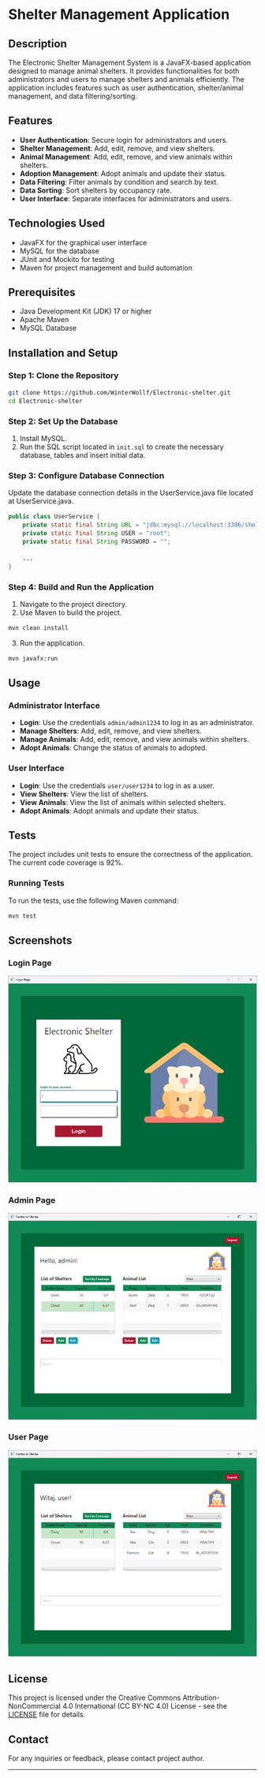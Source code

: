 # Shelter Management Application

## Description

The Electronic Shelter Management System is a JavaFX-based application designed to manage animal shelters. It provides functionalities for both administrators and users to manage shelters and animals efficiently. The application includes features such as user authentication, shelter/animal management, and data filtering/sorting.

## Features

- **User Authentication**: Secure login for administrators and users.
- **Shelter Management**: Add, edit, remove, and view shelters.
- **Animal Management**: Add, edit, remove, and view animals within shelters.
- **Adoption Management**: Adopt animals and update their status.
- **Data Filtering**: Filter animals by condition and search by text.
- **Data Sorting**: Sort shelters by occupancy rate.
- **User Interface**: Separate interfaces for administrators and users.

## Technologies Used

- JavaFX for the graphical user interface
- MySQL for the database
- JUnit and Mockito for testing
- Maven for project management and build automation

## Prerequisites

- Java Development Kit (JDK) 17 or higher
- Apache Maven
- MySQL Database

## Installation and Setup

### Step 1: Clone the Repository

```sh
git clone https://github.com/WinterWollf/Electronic-shelter.git
cd Electronic-shelter
```

### Step 2: Set Up the Database

1. Install MySQL.
2. Run the SQL script located in `init.sql` to create the necessary database, tables and insert initial data.

### Step 3: Configure Database Connection

Update the database connection details in the UserService.java file located at UserService.java.

```java
public class UserService {
    private static final String URL = "jdbc:mysql://localhost:3306/shelter";
    private static final String USER = "root";
    private static final String PASSWORD = "";

    ...
}
```

### Step 4: Build and Run the Application

1. Navigate to the project directory.
2. Use Maven to build the project.

```sh
mvn clean install
```

3. Run the application.

```sh
mvn javafx:run
```

## Usage

### Administrator Interface

- **Login**: Use the credentials `admin/admin1234` to log in as an administrator.
- **Manage Shelters**: Add, edit, remove, and view shelters.
- **Manage Animals**: Add, edit, remove, and view animals within shelters.
- **Adopt Animals**: Change the status of animals to adopted.

### User Interface

- **Login**: Use the credentials `user/user1234` to log in as a user.
- **View Shelters**: View the list of shelters.
- **View Animals**: View the list of animals within selected shelters.
- **Adopt Animals**: Adopt animals and update their status.

## Tests

The project includes unit tests to ensure the correctness of the application. The current code coverage is 92%.

### Running Tests

To run the tests, use the following Maven command:

```sh
mvn test
```

## Screenshots

### Login Page

![Login Page](screenshots/login-page.png)

### Admin Page

![Admin Page](screenshots/admin-page.png)

### User Page

![User Page](screenshots/user-page.png)

## License

This project is licensed under the Creative Commons Attribution-NonCommercial 4.0 International (CC BY-NC 4.0) License - see the [LICENSE](LICENSE.txt) file for details.

## Contact

For any inquiries or feedback, please contact project author.

---
